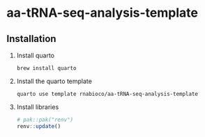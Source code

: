 # aa-tRNA-seq-analysis-template

## Installation

1. Install quarto

    ```
    brew install quarto
    ```


1. Install the quarto template

    ```
    quarto use template rnabioco/aa-tRNA-seq-analysis-template
    ```

1. Install libraries

    ```r
    # pak::pak("renv")
    renv::update()
    ```
